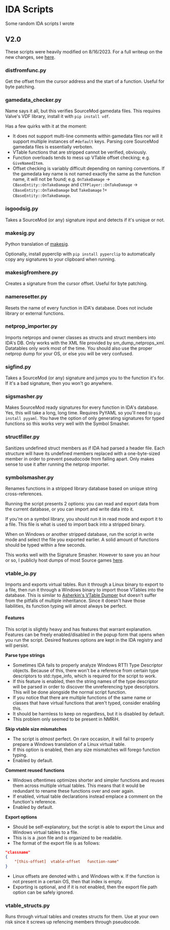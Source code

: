 # IDA Scripts
Some random IDA scripts I wrote

## V2.0

These scripts were heavily modified on 8/16/2023. For a full writeup on the new changes, see [here](https://github.com/Scags/IDA-Scripts/pull/2).

### distfromfunc.py ###

Get the offset from the cursor address and the start of a function. Useful for byte patching.

### gamedata_checker.py ###

Name says it all, but this verifies SourceMod gamedata files. This requires Valve's VDF library, install it with `pip install vdf`.

Has a few quirks with it at the moment:
- It does not support multi-line comments within gamedata files nor will it support multiple instances of `#default` keys. Parsing core SourceMod gamedata files is essentially verboten.
- VTable functions that are stripped cannot be verified, obviously.
- Function overloads tends to mess up VTable offset checking; e.g. `GiveNamedItem`.
- Offset checking is variably difficult depending on naming conventions. If the gamedata key name is not named exactly the same as the function name, it will not be found; e.g. `OnTakeDamage` -> `CBaseEntity::OnTakeDamage` and `CTFPlayer::OnTakeDamage` -> `CBaseEntity::OnTakeDamage` but `TakeDamage` != `CBaseEntity::OnTakeDamage`.


### isgoodsig.py ###

Takes a SourceMod (or any) signature input and detects if it's unique or not.


### makesig.py ###

Python translation of [makesig](https://github.com/alliedmodders/sourcemod/blob/master/tools/ida_scripts/makesig.idc).

Optionally, install pyperclip with `pip install pyperclip` to automatically copy any signatures to your clipboard when running.


### makesigfromhere.py ###

Creates a signature from the cursor offset. Useful for byte patching.


### nameresetter.py ###

Resets the name of every function in IDA's database. Does not include library or external functions.


### netprop_importer.py ###

Imports netprops and owner classes as structs and struct members into IDA's DB. Only works with the XML file provided by sm_dump_netprops_xml. Datatables only work most of the time. You should also use the proper netprop dump for your OS, or else you will be very confused.


### sigfind.py ###

Takes a SourceMod (or any) signature and jumps you to the function it's for. If it's a bad signature, then you won't go anywhere.


### sigsmasher.py ###

Makes SourceMod ready signatures for every function in IDA's database. Yes, this will take a long, long time. Requires PyYAML so you'll need to `pip install pyyaml`. You have the option of only generating signatures for typed functions so this works very well with the Symbol Smasher.


### structfiller.py ###

Sanitizes undefined struct members as if IDA had parsed a header file. Each structure will have its undefined members replaced with a one-byte-sized member in order to prevent pseudocode from falling apart. Only makes sense to use it after running the netprop importer.


### symbolsmasher.py ###

Renames functions in a stripped library database based on unique string cross-references.

Running the script presents 2 options: you can read and export data from the current database, or you can import and write data into it.

If you're on a symbol library, you should run it in read mode and export it to a file. This file is what is used to import back into a stripped binary.

When on Windows or another stripped database, run the script in write mode and select the file you exported earlier. A solid amount of functions should be typed within a few seconds.

This works well with the Signature Smasher. However to save you an hour or so, I publicly host dumps of most Source games [here](http://scag.site.nfoservers.com/sigdump).

### vtable_io.py ###

Imports and exports virtual tables. Run it through a Linux binary to export to a file, then run it through a Windows binary to import those VTables into the database. This is similar to [Asherkin's VTable Dumper](https://asherkin.github.io/vtable/) but doesn't suffer from the pitfalls of multiple inheritance. Since it doesn't have those liabilities, its function typing will almost always be perfect.

#### Features ####
This script is slightly heavy and has features that warrant explanation. Features can be freely enabled/disabled in the popup form that opens when you run the script. Desired features options are kept in the IDA registry and will persist.

**Parse type strings**
- Sometimes IDA fails to properly analyze Windows RTTI Type Descriptor objects. Because of this, there won't be a reference from certain type descriptors to std::type_info, which is required for the script to work.
- If this feature is enabled, then the string names of the type descriptor will be parsed in order to discover the unreferencing type descriptors. This will be done alongside the normal script function.
- If you notice that there are multiple functions of the same name or classes that have virtual functions that aren't typed, consider enabling this.
- It should be harmless to keep on regardless, but it is disabled by default.
- This problem only seemed to be present in NMRiH.

**Skip vtable size mismatches**
- The script is *almost* perfect. On rare occasion, it will fail to properly prepare a Windows translation of a Linux virtual table.
- If this option is enabled, then any size mismatches will forego function typing.
- Enabled by default.

**Comment reused functions**
- Windows oftentimes optimizes shorter and simpler functions and reuses them across multiple virtual tables. This means that it would be redundant to rename these functions over and over again.
- If enabled, virtual table declarations instead emplace a comment on the function's reference.
- Enabled by default.

**Export options**
- Should be self-explanatory, but the script is able to export the Linux and Windows virtual tables to a file.
- This is is a .json file and is organized to be readable.
- The format of the export file is as follows:
```json
"classname"
{
	"[this-offset]	vtable-offset	function-name"
}
```
- Linux offsets are denoted with `L` and Windows with `W`. If the function is not present in a certain OS, then that index is empty.
- Exporting is optional, and if it is not enabled, then the export file path option can be safely ignored.

### vtable_structs.py ###

Runs through virtual tables and creates structs for them. Use at your own risk since it screws up refencing members through pseudocode.